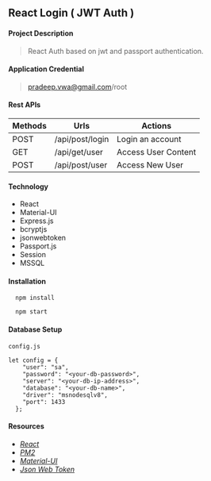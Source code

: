 ## React Login ( JWT Auth )


#### Project Description
> React Auth based on jwt and passport authentication. 

#### Application Credential
> pradeep.vwa@gmail.com/root

#### Rest APIs 

| Methods | Urls             | Actions             |
|---------|------------------|---------------------|
| POST    | /api/post/login  | Login an account    |
| GET     | /api/get/user    | Access User Content |
| POST    | /api/post/user   | Access New User     |



#### Technology

* React
* Material-UI
* Express.js
* bcryptjs
* jsonwebtoken
* Passport.js
* Session
* MSSQL


#### Installation 

```
  npm install

  npm start
```

#### Database Setup

`config.js`
```
let config = {
    "user": "sa",
    "password": "<your-db-password>",
    "server": "<your-db-ip-address>",
    "database": "<your-db-name>",
    "driver": "msnodesqlv8",
    "port": 1433
  };
```

#### Resources

* *[React](https://reactjs.org/)*
* *[PM2](https://pm2.keymetrics.io/)*
* *[Material-UI](https://material-ui.com/)*
* *[Json Web Token](https://github.com/auth0/node-jsonwebtoken)*

